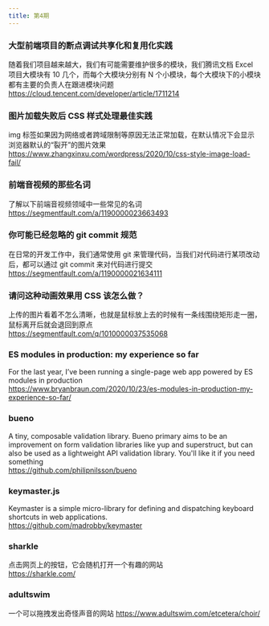 ```yaml
---
title: 第4期
---
```


### 大型前端项目的断点调试共享化和复用化实践

随着我们项目越来越大，我们有可能需要维护很多的模块，我们腾讯文档 Excel 项目大模块有 10 几个，而每个大模块分别有 N 个小模块，每个大模块下的小模块都有主要的负责人在跟进模块问题  
https://cloud.tencent.com/developer/article/1711214

### 图片加载失败后 CSS 样式处理最佳实践

img 标签如果因为网络或者跨域限制等原因无法正常加载，在默认情况下会显示浏览器默认的“裂开”的图片效果  
https://www.zhangxinxu.com/wordpress/2020/10/css-style-image-load-fail/

### 前端音视频的那些名词

了解以下前端音视频领域中一些常见的名词  
https://segmentfault.com/a/1190000023663493

### 你可能已经忽略的 git commit 规范

在日常的开发工作中，我们通常使用 git 来管理代码，当我们对代码进行某项改动后，都可以通过 git commit 来对代码进行提交  
https://segmentfault.com/a/1190000021634111

### 请问这种动画效果用 CSS 该怎么做？

上传的图片看着不怎么清晰，也就是鼠标放上去的时候有一条线围绕矩形走一圈，鼠标离开后就会退回到原点  
https://segmentfault.com/q/1010000037535068

### ES modules in production: my experience so far

For the last year, I’ve been running a single-page web app powered by ES modules in production  
https://www.bryanbraun.com/2020/10/23/es-modules-in-production-my-experience-so-far/

### bueno

A tiny, composable validation library. Bueno primary aims to be an improvement on form validation libraries like yup and superstruct, but can also be used as a lightweight API validation library. You'll like it if you need something  
https://github.com/philipnilsson/bueno

### keymaster.js

Keymaster is a simple micro-library for defining and dispatching keyboard shortcuts in web applications.  
https://github.com/madrobby/keymaster

### sharkle

点击网页上的按钮，它会随机打开一个有趣的网站  
https://sharkle.com/

### adultswim

一个可以拖拽发出奇怪声音的网站
https://www.adultswim.com/etcetera/choir/
